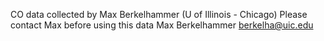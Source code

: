 CO data collected by Max Berkelhammer (U of Illinois - Chicago)
Please contact Max before using this data
Max Berkelhammer <berkelha@uic.edu>
